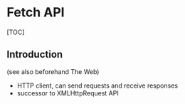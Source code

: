 # Fetch API

[TOC]



## Introduction

(see also beforehand The Web)

<!-- ToDo: Finish -->

- HTTP client, can send requests and receive responses
- successor to XMLHttpRequest API